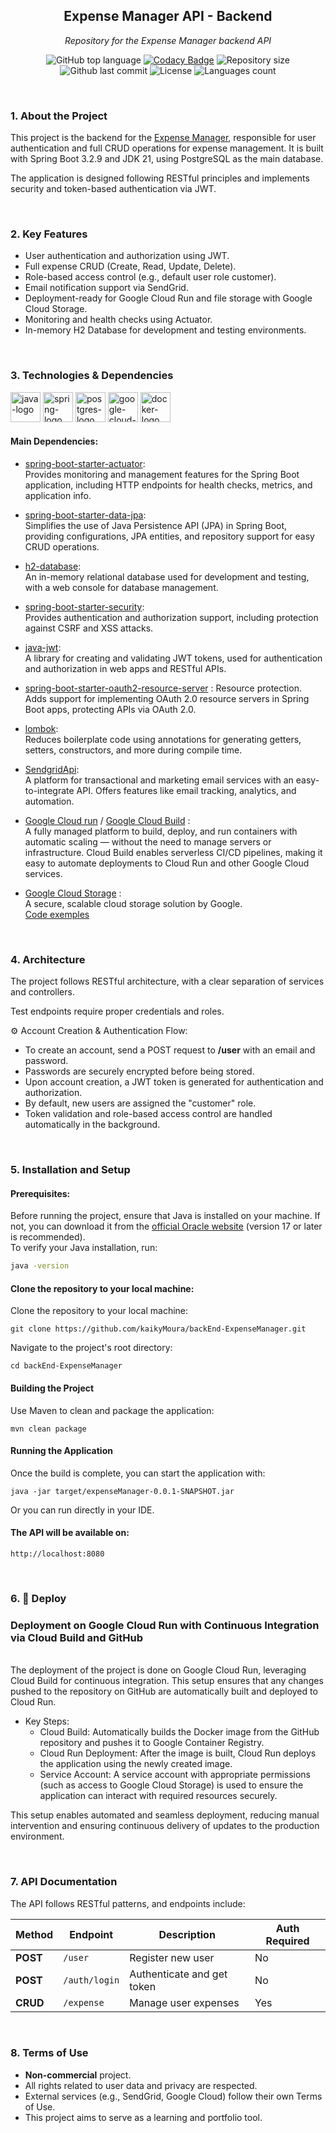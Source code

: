<h2 align="center">Expense Manager API - Backend</h2>
<p align="center"><i>Repository for the Expense Manager backend API</i></p>

<div align="center">
  
![GitHub top language](https://img.shields.io/github/languages/top/kaikyMoura/backEnd-ExpenseManager)
[![Codacy Badge](https://app.codacy.com/project/badge/Grade/ce1f958181d743b98107dbc70dfac5ed)](https://app.codacy.com/gh/kaikyMoura/backEnd-ExpenseManager/dashboard?utm_source=gh&utm_medium=referral&utm_content=&utm_campaign=Badge_grade)
![Repository size](https://img.shields.io/github/repo-size/kaikyMoura/backEnd-ExpenseManager)
![Github last commit](https://img.shields.io/github/last-commit/kaikyMoura/backEnd-ExpenseManager)
![License](https://img.shields.io/aur/license/LICENSE)
![Languages count](https://img.shields.io/github/languages/count/kaikyMoura/backEnd-ExpenseManager)

</div>

<br/>

### 1. About the Project
This project is the backend for the [Expense Manager](https://github.com/kaikyMoura/expense-manager), responsible for user authentication and full CRUD operations for expense management. It is built with Spring Boot 3.2.9 and JDK 21, using PostgreSQL as the main database.

The application is designed following RESTful principles and implements security and token-based authentication via JWT.

<br/>

### 2. Key Features
- User authentication and authorization using JWT.
- Full expense CRUD (Create, Read, Update, Delete).
- Role-based access control (e.g., default user role customer).
- Email notification support via SendGrid.
- Deployment-ready for Google Cloud Run and file storage with Google Cloud Storage.
- Monitoring and health checks using Actuator.
- In-memory H2 Database for development and testing environments.

<br/>

### 3. Technologies & Dependencies
<p display="inline-block"> <img alt="java-logo" width="48" src="https://cdn.jsdelivr.net/gh/devicons/devicon/icons/java/java-original.svg" /> <img alt="spring-logo" width="48" src="https://cdn.jsdelivr.net/gh/devicons/devicon/icons/spring/spring-original-wordmark.svg" /> <img alt="postgres-logo" width="48" src="https://cdn.jsdelivr.net/gh/devicons/devicon/icons/postgresql/postgresql-original.svg" /> <img alt="google-cloud-logo" width="48" src="https://cdn.jsdelivr.net/gh/devicons/devicon/icons/googlecloud/googlecloud-original.svg" /> <img alt="docker-logo" width="48" src="https://cdn.jsdelivr.net/gh/devicons/devicon/icons/docker/docker-original.svg" /> </p>

#### Main Dependencies:

- [spring-boot-starter-actuator](https://spring.io/guides/gs/actuator-service):
  <br/>Provides monitoring and management features for the Spring Boot application, including HTTP endpoints for health checks, metrics, and application info.

- [spring-boot-starter-data-jpa](https://spring.io/projects/spring-data-jpa/):
  <br/>Simplifies the use of Java Persistence API (JPA) in Spring Boot, providing configurations, JPA entities, and repository support for easy CRUD operations.

- [h2-database](https://www.h2database.com/html/main.html): 
  <br/>An in-memory relational database used for development and testing, with a web console for database management.
  
- [spring-boot-starter-security](https://spring.io/projects/spring-security): 
  <br/>Provides authentication and authorization support, including protection against CSRF and XSS attacks.

- [java-jwt](https://github.com/auth0/java-jwt):
  <br/>A library for creating and validating JWT tokens, used for authentication and authorization in web apps and RESTful APIs.

- [spring-boot-starter-oauth2-resource-server](https://docs.spring.io/spring-security/reference/servlet/oauth2/resource-server/index.html) : Resource protection.
  <br/>Adds support for implementing OAuth 2.0 resource servers in Spring Boot apps, protecting APIs via OAuth 2.0.
  
- [lombok](https://projectlombok.org):
  <br/>Reduces boilerplate code using annotations for generating getters, setters, constructors, and more during compile time.

- [SendgridApi](https://sendgrid.com/en-us):
 <br/> A platform for transactional and marketing email services with an easy-to-integrate API. Offers features like email tracking, analytics, and automation.

- [Google Cloud run](https://cloud.google.com/run) / [Google Cloud Build](https://cloud.google.com/build) :
 <br/>A fully managed platform to build, deploy, and run containers with automatic scaling — without the need to manage servers or infrastructure.
  Cloud Build enables serverless CI/CD pipelines, making it easy to automate deployments to Cloud Run and other Google Cloud services.

- [Google Cloud Storage](https://cloud.google.com/storage?hl=pt_br) :
  <br/> A secure, scalable cloud storage solution by Google.
  <br/>[Code exemples](https://cloud.google.com/storage/docs/samples/)

<br/>

### 4. Architecture

The project follows RESTful architecture, with a clear separation of services and controllers.

Test endpoints require proper credentials and roles.

⚙️ Account Creation & Authentication Flow:
- To create an account, send a POST request to **/user** with an email and password.
- Passwords are securely encrypted before being stored.
- Upon account creation, a JWT token is generated for authentication and authorization.
- By default, new users are assigned the "customer" role.
- Token validation and role-based access control are handled automatically in the background.

<br/>
  
### 5. Installation and Setup

#### Prerequisites:
Before running the project, ensure that Java is installed on your machine. If not, you can download it from the [official Oracle website](https://www.oracle.com/java/technologies/downloads) (version 17 or later is recommended).
<br/>To verify your Java installation, run:

```bash
java -version
```

#### Clone the repository to your local machine:
Clone the repository to your local machine:

```console
git clone https://github.com/kaikyMoura/backEnd-ExpenseManager.git
```

Navigate to the project's root directory:

```console
cd backEnd-ExpenseManager
```

#### Building the Project
Use Maven to clean and package the application:

```console
mvn clean package
```

#### Running the Application
Once the build is complete, you can start the application with:

```console
java -jar target/expenseManager-0.0.1-SNAPSHOT.jar
```

Or you can run directly in your IDE.

#### The API will be available on:

```console
http://localhost:8080
```

<br/>

### 6. 🚀 Deploy
### Deployment on Google Cloud Run with Continuous Integration via Cloud Build and GitHub
<br/> The deployment of the project is done on Google Cloud Run, leveraging Cloud Build for continuous integration. This setup ensures that any changes pushed to the repository on GitHub are automatically built and deployed to Cloud Run.

- Key Steps:
  - Cloud Build: Automatically builds the Docker image from the GitHub repository and pushes it to Google Container Registry.
  - Cloud Run Deployment: After the image is built, Cloud Run deploys the application using the newly created image.
  - Service Account: A service account with appropriate permissions (such as access to Google Cloud Storage) is used to ensure the application can interact with required   resources securely.

This setup enables automated and seamless deployment, reducing manual intervention and ensuring continuous delivery of updates to the production environment.

<br/>

### 7. API Documentation
The API follows RESTful patterns, and endpoints include:

|  Method  |	Endpoint |  Description |  Auth Required  |
| --- | --- | --- | --- |
|   **POST**   |	 `/user`	 |  Register new user  |  No  | 
|   **POST**	 |  `/auth/login`  |	Authenticate and get token | 	No  |
|  **CRUD**	   |  `/expense`  |  Manage user expenses  |  Yes  |

<br/>

### 8. Terms of Use
- **Non-commercial** project.
- All rights related to user data and privacy are respected.
- External services (e.g., SendGrid, Google Cloud) follow their own Terms of Use.
- This project aims to serve as a learning and portfolio tool.
